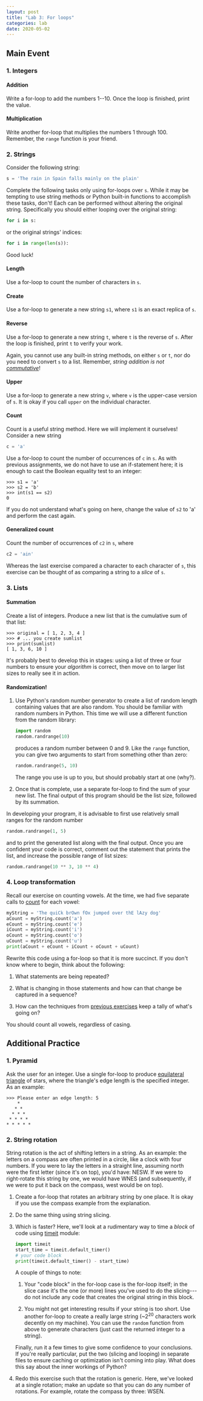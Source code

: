 ```yaml
---
layout: post
title: "Lab 3: For loops"
categories: lab
date: 2020-05-02
---
```


## Main Event


### <a name="integers"></a>1. Integers
#### <a name="integers:addition"></a>Addition

Write a for-loop to add the numbers 1--10. Once the loop is finished,
print the value.

#### <a name="integers:multiplication"></a>Multiplication

Write another for-loop that multiplies the numbers 1 through 100. Remember, the `range` function is your friend.


### <a name="strings"></a>2. Strings
Consider the following string:

```python
s = 'The rain in Spain falls mainly on the plain'
```

Complete the following tasks only using for-loops over `s`. While it
may be tempting to use string methods or Python built-in functions to
accomplish these tasks, don't! Each can be performed without altering
the original string. Specifically you should either looping over the
original string:

```python
for i in s:
```

or the original strings' indices:
```python
for i in range(len(s)):
```
Good luck!

#### <a name="strings:length"></a>Length

Use a for-loop to count the number of characters in `s`.

#### <a name="strings:creation"></a>Create

Use a for-loop to generate a new string `s1`, where `s1` is an exact
replica of `s`.

#### <a name="strings:reverse"></a>Reverse

Use a for-loop to generate a new string `t`, where `t` is the reverse
of `s`. After the loop is finished, print `t` to verify your
work.

Again, you cannot use any built-in string methods, on either `s` or
`t`, nor do you need to convert `s` to a list. Remember, *string
addition is not
[commutative](https://en.wikipedia.org/wiki/Commutative_property)*!

#### <a name="strings:upper"></a>Upper

Use a for-loop to generate a new string `v`, where `v` is the
upper-case version of `s`. It is okay if you call `upper` on the
individual character.

#### <a name="strings:count"></a>Count

Count is a useful string method. Here we will implement it ourselves!
Consider a new string

```python
c = 'a'
```

Use a for-loop to count the number of occurrences of `c` in `s`. As
with previous assignments, we do not have to use an if-statement here;
it is enough to cast the Boolean equality test to an integer:

```
>>> s1 = 'a'
>>> s2 = 'b'
>>> int(s1 == s2)
0
```

If you do not understand what's going on here, change the value of
`s2` to 'a' and perform the cast again.

#### <a name="strings:count-general"></a>Generalized count

Count the number of occurrences of `c2` in `s`, where

```python
c2 = 'ain'
```

Whereas the last exercise compared a character to each character of
`s`, this exercise can be thought of as comparing a string to a
*slice* of `s`.


### <a name="lists"></a>3. Lists

#### <a name="lists:summation"></a>Summation

Create a list of integers. Produce a new list that is the cumulative
sum of that list:

```
>>> original = [ 1, 2, 3, 4 ]
>>> # ... you create sumlist
>>> print(sumlist)
[ 1, 3, 6, 10 ]
```

It's probably best to develop this in stages: using a list of three
or four numbers to ensure your *algorithm* is correct, then move on
to larger list sizes to really see it in action.

#### <a name="lists:randomization"></a>Randomization!

1. Use Python's random number generator to create a list of random
   length containing values that are also random. You should be
   familiar with random numbers in Python. This time we will use a
   different function from the random library:

   ```python
   import random
   random.randrange(10)
   ```

   produces a random number between 0 and 9. Like the `range` function,
   you can give two arguments to start from something other than zero:

   ```python
   random.randrange(5, 10)
   ```

   The range you use is up to you, but should probably start at one
   (why?).

2. Once that is complete, use a separate for-loop to find the sum of
   your new list. The final output of this program should be the list
   size, followed by its summation.

In developing your program, it is advisable to first use relatively
small ranges for the random number

```python
random.randrange(1, 5)
```

and to print the generated list along with the final output. Once you
are confident your code is correct, comment out the statement that
prints the list, and increase the possible range of list sizes:

```python
random.randrange(10 ** 3, 10 ** 4)
```


### <a name="vowels"></a>4. Loop transformation
Recall our exercise on counting vowels. At the time, we had five
separate calls to
[count](https://docs.python.org/3/library/stdtypes.html#str.count) for
each vowel:

```python
myString = 'The quiCk brOwn fOx jumped over thE lAzy dog'
aCount = myString.count('a')
eCount = myString.count('e')
iCount = myString.count('i')
oCount = myString.count('o')
uCount = myString.count('u')
print(aCount + eCount + iCount + oCount + uCount)
```

Rewrite this code using a for-loop so that it is more succinct. If you
don't know where to begin, think about the following:

1. What statements are being repeated?

2. What is changing in those statements and how can that change be
   captured in a sequence?

3. How can the techniques from [previous
   exercises](#integers:addition) keep a tally of what's going on?

You should count all vowels, regardless of casing.


## Additional Practice


### <a name="pyramid"></a>1. Pyramid
Ask the user for an integer. Use a single for-loop to produce
[equilateral
triangle](https://en.wikipedia.org/wiki/Equilateral_triangle) of
stars, where the triangle's edge length is the specified integer. As
an example:
```
>>> Please enter an edge length: 5
    *
   * *
  * * *
 * * * *
* * * * *
```


### <a name="str-rotation"></a>2. String rotation
String rotation is the act of shifting letters in a string. As
an example: the letters on a compass are often printed in a circle,
like a clock with four numbers. If you were to lay the letters in a
straight line, assuming north were the first letter (since it's on
top), you'd have: NESW. If we were to right-rotate this string by
one, we would have WNES (and subsequently, if we were to put it back
on the compass, west would be on top).

1. Create a for-loop that rotates an arbitrary string by one place. It
   is okay if you use the compass example from the explanation.

2. Do the same thing using string slicing.

3. Which is faster? Here, we'll look at a rudimentary way to time a
   *block* of code using
   [timeit](https://docs.python.org/3/library/timeit.html) module:

   ```python
   import timeit
   start_time = timeit.default_timer()
   # your code block
   print(timeit.default_timer() - start_time)
   ```

   A couple of things to note:

   1. Your "code block" in the for-loop case is the for-loop itself;
      in the slice case it's the one (or more) lines you've used to do
      the slicing---do not include any code that creates the original
      string in this block.

   2. You might not get interesting results if your string is too
      short. Use another for-loop to create a really large string
      (~2<sup>20</sup> characters work decently on my machine). You
      can use the `random` function from above to generate characters
      (just cast the returned integer to a string).

   Finally, run it a few times to give some confidence to your
   conclusions. If you're really particular, put the two (slicing and
   looping) in separate files to ensure caching or optimization isn't
   coming into play. What does this say about the inner workings of
   Python?

4. Redo this exercise such that the rotation is generic. Here, we've
   looked at a single rotation; make an update so that you can do any
   number of rotations. For example, rotate the compass by three:
   WSEN.

